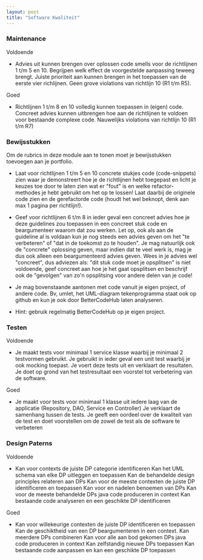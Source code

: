 ```yaml
---
layout: post
title: "Software Kwaliteit"
---
```


### Maintenance

Voldoende

- Advies uit kunnen brengen over oplossen code smells voor de richtlijnen
1 t/m 5 en 10. Begrijpen welk effect de voorgestelde aanpassing teweeg
brengt. Juiste prioriteit aan kunnen brengen in het toepassen van de
eerste vier richlijnen. Geen grove violations van richtlijn 10 (R1 t/m R5).


Goed

- Richtlijnen 1 t/m 8 en 10 volledig kunnen toepassen in (eigen) code. Concreet advies
kunnen uitbrengen hoe aan de richtlijnen te voldoen voor bestaande complexe code.
Nauwelijks violations van richtlijn 10 (R1 t/m R7)

### Bewijsstukken
Om de rubrics in deze module aan te tonen moet je bewijsstukken toevoegen aan je portfolio.


- Laat voor richtlijnen 1 t/m 5 en 10 concrete stukjes code (code-snippets) zien waar je demonstreert hoe je de richtlijnen hebt toegepast en licht je keuzes toe door te laten zien wat er "fout" is en welke refactor-methodes je hebt gebruikt om het op te lossen! Laat daarbij de originele code zien en de gerefactorde code (houdt het wel beknopt, denk aan max 1 pagina per richtlijn!).


- Geef voor richtlijnen 6 t/m 8 in ieder geval een concreet advies hoe je deze guidelines zou toepassen in een concreet stuk code en beargumenteer waarom dat zou werken. Let op, ook als aan de guideline al is voldaan kun je nog steeds een advies geven om het "te verbeteren" of "dat in de toekomst zo te houden". Je mag natuurlijk ook de "concrete" oplossing geven, maar indien dat te veel werk is, mag je dus ook alleen een beargumenteerd advies geven. Wees in je advies wel "concreet", dus adviezen als: "dit stuk code moet je opsplitsen" is niet voldoende, geef concreet aan hoe je het gaat opsplitsen en beschrijf ook de "gevolgen" van zo'n opsplitsing voor andere delen van je code!


- Je mag bovenstaande aantonen met code vanuit je eigen project, of andere code. Bv, umlet, het UML-diagram tekenprogramma staat ook op github en kun je ook door BetterCodeHub laten analyseren.


- Hint: gebruik regelmatig BetterCodeHub op je eigen project.


### Testen

Voldoende

- Je maakt tests voor minimaal 1 service klasse waarbij je minimaal 2
testvormen gebruikt. Je gebruikt in ieder geval een unit test waarbij je
ook mocking toepast.
Je voert deze tests uit en verklaart de resultaten.
Je doet op grond van het testresultaat een voorstel tot verbetering van
de software.


Goed

- Je maakt voor tests voor minimaal 1 klasse uit iedere laag van de applicatie
(Repository, DAO, Service en Controller)
Je verklaart de samenhang tussen de tests.
Je geeft een oordeel over de kwaliteit van de test en doet voorstellen om de zowel
de test als de software te verbeteren

### Design Paterns

Voldoende

- Kan voor contexts de juiste DP categorie identificeren
Kan het UML schema van elke DP uitleggen en toepassen
Kan de behandelde design principles relateren aan DPs
Kan voor de meeste contexten de juiste DP identificeren en toepassen
Kan voor en nadelen benoemen van DPs
Kan voor de meeste behandelde DPs java code produceren in context
Kan bestaande code analyseren en een geschikte DP identificeren


Goed

- Kan voor willekeurige contexten de juiste DP identificeren en toepassen
Kan de geschiktheid van een DP beargumenteren in een context.
Kan meerdere DPs combineren
Kan voor alle aan bod gekomen DPs java code produceren in context
Kan zelfstandig nieuwe DPs toepassen
Kan bestaande code aanpassen en kan een geschikte DP toepassen
